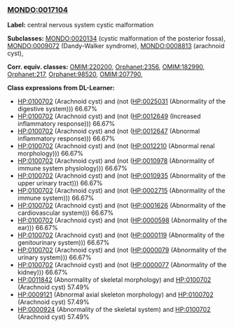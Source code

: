
### [MONDO:0017104](http://purl.obolibrary.org/obo/MONDO_0017104)
**Label:** central nervous system cystic malformation

**Subclasses:** [MONDO:0020134](http://purl.obolibrary.org/obo/MONDO_0020134) (cystic malformation of the posterior fossa), [MONDO:0009072](http://purl.obolibrary.org/obo/MONDO_0009072) (Dandy-Walker syndrome), [MONDO:0008813](http://purl.obolibrary.org/obo/MONDO_0008813) (arachnoid cyst), 

**Corr. equiv. classes:** [OMIM:220200](http://purl.obolibrary.org/obo/OMIM_220200), [Orphanet:2356](http://www.orpha.net/ORDO/Orphanet_2356), [OMIM:182990](http://purl.obolibrary.org/obo/OMIM_182990), [Orphanet:217](http://www.orpha.net/ORDO/Orphanet_217), [Orphanet:98520](http://www.orpha.net/ORDO/Orphanet_98520), [OMIM:207790](http://purl.obolibrary.org/obo/OMIM_207790), 

**Class expressions from DL-Learner:**

- [HP:0100702](http://purl.obolibrary.org/obo/HP_0100702) (Arachnoid cyst) and (not ([HP:0025031](http://purl.obolibrary.org/obo/HP_0025031) (Abnormality of the digestive system))) 66.67%
- [HP:0100702](http://purl.obolibrary.org/obo/HP_0100702) (Arachnoid cyst) and (not ([HP:0012649](http://purl.obolibrary.org/obo/HP_0012649) (Increased inflammatory response))) 66.67%
- [HP:0100702](http://purl.obolibrary.org/obo/HP_0100702) (Arachnoid cyst) and (not ([HP:0012647](http://purl.obolibrary.org/obo/HP_0012647) (Abnormal inflammatory response))) 66.67%
- [HP:0100702](http://purl.obolibrary.org/obo/HP_0100702) (Arachnoid cyst) and (not ([HP:0012210](http://purl.obolibrary.org/obo/HP_0012210) (Abnormal renal morphology))) 66.67%
- [HP:0100702](http://purl.obolibrary.org/obo/HP_0100702) (Arachnoid cyst) and (not ([HP:0010978](http://purl.obolibrary.org/obo/HP_0010978) (Abnormality of immune system physiology))) 66.67%
- [HP:0100702](http://purl.obolibrary.org/obo/HP_0100702) (Arachnoid cyst) and (not ([HP:0010935](http://purl.obolibrary.org/obo/HP_0010935) (Abnormality of the upper urinary tract))) 66.67%
- [HP:0100702](http://purl.obolibrary.org/obo/HP_0100702) (Arachnoid cyst) and (not ([HP:0002715](http://purl.obolibrary.org/obo/HP_0002715) (Abnormality of the immune system))) 66.67%
- [HP:0100702](http://purl.obolibrary.org/obo/HP_0100702) (Arachnoid cyst) and (not ([HP:0001626](http://purl.obolibrary.org/obo/HP_0001626) (Abnormality of the cardiovascular system))) 66.67%
- [HP:0100702](http://purl.obolibrary.org/obo/HP_0100702) (Arachnoid cyst) and (not ([HP:0000598](http://purl.obolibrary.org/obo/HP_0000598) (Abnormality of the ear))) 66.67%
- [HP:0100702](http://purl.obolibrary.org/obo/HP_0100702) (Arachnoid cyst) and (not ([HP:0000119](http://purl.obolibrary.org/obo/HP_0000119) (Abnormality of the genitourinary system))) 66.67%
- [HP:0100702](http://purl.obolibrary.org/obo/HP_0100702) (Arachnoid cyst) and (not ([HP:0000079](http://purl.obolibrary.org/obo/HP_0000079) (Abnormality of the urinary system))) 66.67%
- [HP:0100702](http://purl.obolibrary.org/obo/HP_0100702) (Arachnoid cyst) and (not ([HP:0000077](http://purl.obolibrary.org/obo/HP_0000077) (Abnormality of the kidney))) 66.67%
- [HP:0011842](http://purl.obolibrary.org/obo/HP_0011842) (Abnormality of skeletal morphology) and [HP:0100702](http://purl.obolibrary.org/obo/HP_0100702) (Arachnoid cyst) 57.49%
- [HP:0009121](http://purl.obolibrary.org/obo/HP_0009121) (Abnormal axial skeleton morphology) and [HP:0100702](http://purl.obolibrary.org/obo/HP_0100702) (Arachnoid cyst) 57.49%
- [HP:0000924](http://purl.obolibrary.org/obo/HP_0000924) (Abnormality of the skeletal system) and [HP:0100702](http://purl.obolibrary.org/obo/HP_0100702) (Arachnoid cyst) 57.49%


